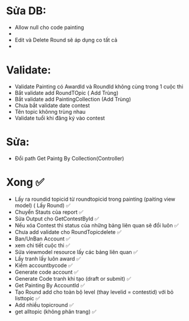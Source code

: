 # Sửa DB:
- Allow null cho code painting
- 
- Edit và Delete Round sẽ áp dụng co tất cả 
- 
# Validate:
- Validate Painting có AwardId và RoundId không cùng trong 1 cuộc thi
- Bắt validate add RoundTOpic ( Add Trùng)
- Bắt validate add PaintingCollection (Add Trùng)
- Chưa bắt validate date contest
- Tên topic khônng trùng nhau
- Validate tuổi khi đăng ký vào contest

# Sửa: 
- Đổi path Get Paintg By Collection(Controller)




  
# Xong :white_check_mark:
- Lấy ra roundid topicid từ roundtopicid trong painting (paiting view model) ( Lấy Round) :white_check_mark:
- Chuyển Stauts của report :white_check_mark:
- Sửa Output cho GetContestById :white_check_mark:
- Nếu xóa Contest thì status của những bảng liên quan sẽ đổi luôn :white_check_mark:
- Chưa add validate cho RoundTopicdelete :white_check_mark:
- Ban/UnBan Account :white_check_mark:
- xem chi tiết cuộc thi :white_check_mark:
- Sửa viewmodel resource lấy các bảng liên quan :white_check_mark:
- Lấy tranh lấy luôn award :white_check_mark:
- Kiếm accountbycode :white_check_mark:
- Generate code account :white_check_mark:
- Generate Code tranh khi tạo (draft or submit) :white_check_mark:
- Get Painting By AccountId :white_check_mark:
- Tạo Round add cho toàn bộ level (thay levelid = contestid) với bỏ listtopic :white_check_mark:
- Add nhiều topicround :white_check_mark:
- get alltopic (không phân trang) :white_check_mark:
